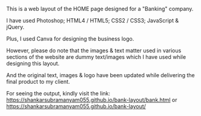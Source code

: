 This is a web layout of the HOME page designed for a "Banking" company. 

I have used Photoshop; HTML4 / HTML5; CSS2 / CSS3; JavaScript & jQuery. 

Plus, I used Canva for designing the business logo. 

However, please do note that the images & text matter used in various sections of the website are dummy text/images which I have used while designing this layout. 

And the original text, images & logo have been updated while delivering the final product to my client. 

For seeing the output, kindly visit the link: https://shankarsubramanyam055.github.io/bank-layout/bank.html or https://shankarsubramanyam055.github.io/bank-layout/
